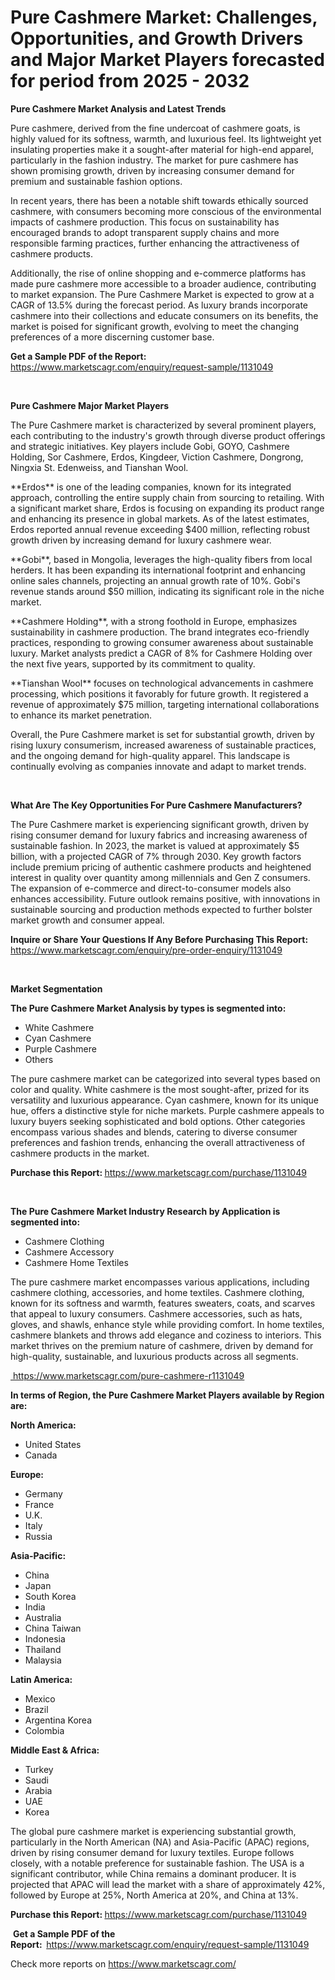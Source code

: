 <p><h1>Pure Cashmere Market: Challenges, Opportunities, and Growth Drivers and Major Market Players forecasted for period from 2025 - 2032</h1></p><p><strong>Pure Cashmere Market Analysis and Latest Trends</strong></p>
<p><p>Pure cashmere, derived from the fine undercoat of cashmere goats, is highly valued for its softness, warmth, and luxurious feel. Its lightweight yet insulating properties make it a sought-after material for high-end apparel, particularly in the fashion industry. The market for pure cashmere has shown promising growth, driven by increasing consumer demand for premium and sustainable fashion options. </p><p>In recent years, there has been a notable shift towards ethically sourced cashmere, with consumers becoming more conscious of the environmental impacts of cashmere production. This focus on sustainability has encouraged brands to adopt transparent supply chains and more responsible farming practices, further enhancing the attractiveness of cashmere products.</p><p>Additionally, the rise of online shopping and e-commerce platforms has made pure cashmere more accessible to a broader audience, contributing to market expansion. The Pure Cashmere Market is expected to grow at a CAGR of 13.5% during the forecast period. As luxury brands incorporate cashmere into their collections and educate consumers on its benefits, the market is poised for significant growth, evolving to meet the changing preferences of a more discerning customer base.</p></p>
<p><strong>Get a Sample PDF of the Report:&nbsp;</strong> <a href="https://www.marketscagr.com/enquiry/request-sample/1131049?utm_campaign=1166&utm_medium=2&utm_source=Github&utm_content=ia&utm_term=30012025&utm_id=pure-cashmere">https://www.marketscagr.com/enquiry/request-sample/1131049</a></p>
<p>&nbsp;</p>
<p><strong>Pure Cashmere Major Market Players</strong></p>
<p><p>The Pure Cashmere market is characterized by several prominent players, each contributing to the industry's growth through diverse product offerings and strategic initiatives. Key players include Gobi, GOYO, Cashmere Holding, Sor Cashmere, Erdos, Kingdeer, Viction Cashmere, Dongrong, Ningxia St. Edenweiss, and Tianshan Wool.</p><p>**Erdos** is one of the leading companies, known for its integrated approach, controlling the entire supply chain from sourcing to retailing. With a significant market share, Erdos is focusing on expanding its product range and enhancing its presence in global markets. As of the latest estimates, Erdos reported annual revenue exceeding $400 million, reflecting robust growth driven by increasing demand for luxury cashmere wear.</p><p>**Gobi**, based in Mongolia, leverages the high-quality fibers from local herders. It has been expanding its international footprint and enhancing online sales channels, projecting an annual growth rate of 10%. Gobi's revenue stands around $50 million, indicating its significant role in the niche market.</p><p>**Cashmere Holding**, with a strong foothold in Europe, emphasizes sustainability in cashmere production. The brand integrates eco-friendly practices, responding to growing consumer awareness about sustainable luxury. Market analysts predict a CAGR of 8% for Cashmere Holding over the next five years, supported by its commitment to quality.</p><p>**Tianshan Wool** focuses on technological advancements in cashmere processing, which positions it favorably for future growth. It registered a revenue of approximately $75 million, targeting international collaborations to enhance its market penetration.</p><p>Overall, the Pure Cashmere market is set for substantial growth, driven by rising luxury consumerism, increased awareness of sustainable practices, and the ongoing demand for high-quality apparel. This landscape is continually evolving as companies innovate and adapt to market trends.</p></p>
<p>&nbsp;</p>
<p><strong>What Are The Key Opportunities For Pure Cashmere Manufacturers?</strong></p>
<p><p>The Pure Cashmere market is experiencing significant growth, driven by rising consumer demand for luxury fabrics and increasing awareness of sustainable fashion. In 2023, the market is valued at approximately $5 billion, with a projected CAGR of 7% through 2030. Key growth factors include premium pricing of authentic cashmere products and heightened interest in quality over quantity among millennials and Gen Z consumers. The expansion of e-commerce and direct-to-consumer models also enhances accessibility. Future outlook remains positive, with innovations in sustainable sourcing and production methods expected to further bolster market growth and consumer appeal.</p></p>
<p><strong>Inquire or Share Your Questions If Any Before Purchasing This Report:</strong> <a href="https://www.marketscagr.com/enquiry/pre-order-enquiry/1131049?utm_campaign=1166&utm_medium=2&utm_source=Github&utm_content=ia&utm_term=30012025&utm_id=pure-cashmere">https://www.marketscagr.com/enquiry/pre-order-enquiry/1131049</a></p>
<p>&nbsp;</p>
<p><strong>Market Segmentation</strong></p>
<p><strong>The Pure Cashmere Market Analysis by types is segmented into:</strong></p>
<p><ul><li>White Cashmere</li><li>Cyan Cashmere</li><li>Purple Cashmere</li><li>Others</li></ul></p>
<p><p>The pure cashmere market can be categorized into several types based on color and quality. White cashmere is the most sought-after, prized for its versatility and luxurious appearance. Cyan cashmere, known for its unique hue, offers a distinctive style for niche markets. Purple cashmere appeals to luxury buyers seeking sophisticated and bold options. Other categories encompass various shades and blends, catering to diverse consumer preferences and fashion trends, enhancing the overall attractiveness of cashmere products in the market.</p></p>
<p><strong>Purchase this Report:&nbsp;</strong><a href="https://www.marketscagr.com/purchase/1131049?utm_campaign=1166&utm_medium=2&utm_source=Github&utm_content=ia&utm_term=30012025&utm_id=pure-cashmere">https://www.marketscagr.com/purchase/1131049</a></p>
<p>&nbsp;</p>
<p><strong>The Pure Cashmere Market Industry Research by Application is segmented into:</strong></p>
<p><ul><li>Cashmere Clothing</li><li>Cashmere Accessory</li><li>Cashmere Home Textiles</li></ul></p>
<p><p>The pure cashmere market encompasses various applications, including cashmere clothing, accessories, and home textiles. Cashmere clothing, known for its softness and warmth, features sweaters, coats, and scarves that appeal to luxury consumers. Cashmere accessories, such as hats, gloves, and shawls, enhance style while providing comfort. In home textiles, cashmere blankets and throws add elegance and coziness to interiors. This market thrives on the premium nature of cashmere, driven by demand for high-quality, sustainable, and luxurious products across all segments.</p></p>
<p><a href="https://www.marketscagr.com/pure-cashmere-r1131049?utm_campaign=1166&utm_medium=2&utm_source=Github&utm_content=ia&utm_term=30012025&utm_id=pure-cashmere">&nbsp;https://www.marketscagr.com/pure-cashmere-r1131049</a></p>
<p><strong>In terms of Region, the Pure Cashmere Market Players available by Region are:</strong></p>
<p>
    <p> <strong> North America: </strong>
        <ul>
            <li>United States</li>
            <li>Canada</li>
        </ul>
        </p> 
    <p> <strong> Europe: </strong>
        <ul>
            <li>Germany</li>
            <li>France</li>
            <li>U.K.</li>
            <li>Italy</li>
            <li>Russia</li>
        </ul>
        </p> 
    <p> <strong> Asia-Pacific: </strong>
        <ul>
            <li>China</li>
            <li>Japan</li>
            <li>South Korea</li>
            <li>India</li>
            <li>Australia</li>
            <li>China Taiwan</li>
            <li>Indonesia</li>
            <li>Thailand</li>
            <li>Malaysia</li>
        </ul>
        </p> 
    <p> <strong> Latin America: </strong>
        <ul>
            <li>Mexico</li>
            <li>Brazil</li>
            <li>Argentina Korea</li>
            <li>Colombia</li>
        </ul>
        </p> 
    <p> <strong> Middle East & Africa: </strong>
        <ul>
            <li>Turkey</li>
            <li>Saudi</li>
            <li>Arabia</li>
            <li>UAE</li>
            <li>Korea</li>
        </ul>
    </p>
    </p>
<p><p>The global pure cashmere market is experiencing substantial growth, particularly in the North American (NA) and Asia-Pacific (APAC) regions, driven by rising consumer demand for luxury textiles. Europe follows closely, with a notable preference for sustainable fashion. The USA is a significant contributor, while China remains a dominant producer. It is projected that APAC will lead the market with a share of approximately 42%, followed by Europe at 25%, North America at 20%, and China at 13%.</p></p>
<p><strong>Purchase this Report: </strong><a href="https://www.marketscagr.com/purchase/1131049?utm_campaign=1166&utm_medium=2&utm_source=Github&utm_content=ia&utm_term=30012025&utm_id=pure-cashmere">https://www.marketscagr.com/purchase/1131049</a></p>
<p>&nbsp;<strong>Get a Sample PDF of the Report:&nbsp;&nbsp;</strong><a href="https://www.marketscagr.com/enquiry/request-sample/1131049?utm_campaign=1166&utm_medium=2&utm_source=Github&utm_content=ia&utm_term=30012025&utm_id=pure-cashmere">https://www.marketscagr.com/enquiry/request-sample/1131049</a></p>
<p><strong></strong></p>
<p>Check more reports on <a href="https://www.marketscagr.com/?utm_campaign=1166&utm_medium=2&utm_source=Github&utm_content=ia&utm_term=30012025&utm_id=pure-cashmere">https://www.marketscagr.com/</a></p>